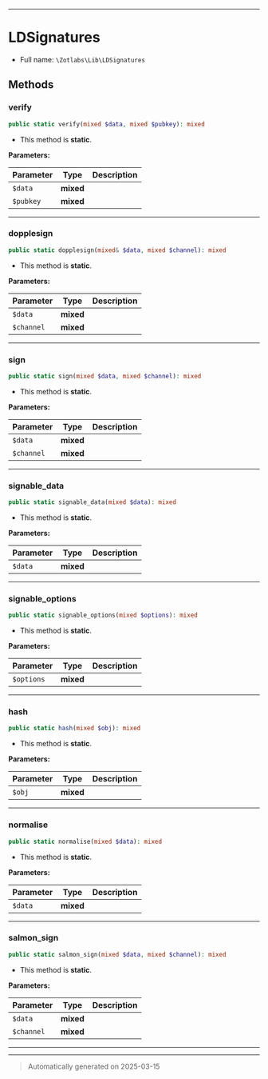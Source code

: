 ***

# LDSignatures





* Full name: `\Zotlabs\Lib\LDSignatures`




## Methods


### verify



```php
public static verify(mixed $data, mixed $pubkey): mixed
```



* This method is **static**.




**Parameters:**

| Parameter | Type | Description |
|-----------|------|-------------|
| `$data` | **mixed** |  |
| `$pubkey` | **mixed** |  |





***

### dopplesign



```php
public static dopplesign(mixed& $data, mixed $channel): mixed
```



* This method is **static**.




**Parameters:**

| Parameter | Type | Description |
|-----------|------|-------------|
| `$data` | **mixed** |  |
| `$channel` | **mixed** |  |





***

### sign



```php
public static sign(mixed $data, mixed $channel): mixed
```



* This method is **static**.




**Parameters:**

| Parameter | Type | Description |
|-----------|------|-------------|
| `$data` | **mixed** |  |
| `$channel` | **mixed** |  |





***

### signable_data



```php
public static signable_data(mixed $data): mixed
```



* This method is **static**.




**Parameters:**

| Parameter | Type | Description |
|-----------|------|-------------|
| `$data` | **mixed** |  |





***

### signable_options



```php
public static signable_options(mixed $options): mixed
```



* This method is **static**.




**Parameters:**

| Parameter | Type | Description |
|-----------|------|-------------|
| `$options` | **mixed** |  |





***

### hash



```php
public static hash(mixed $obj): mixed
```



* This method is **static**.




**Parameters:**

| Parameter | Type | Description |
|-----------|------|-------------|
| `$obj` | **mixed** |  |





***

### normalise



```php
public static normalise(mixed $data): mixed
```



* This method is **static**.




**Parameters:**

| Parameter | Type | Description |
|-----------|------|-------------|
| `$data` | **mixed** |  |





***

### salmon_sign



```php
public static salmon_sign(mixed $data, mixed $channel): mixed
```



* This method is **static**.




**Parameters:**

| Parameter | Type | Description |
|-----------|------|-------------|
| `$data` | **mixed** |  |
| `$channel` | **mixed** |  |





***


***
> Automatically generated on 2025-03-15
